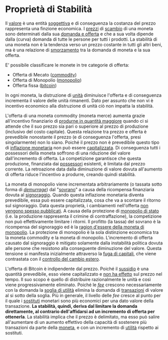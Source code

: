 # Proprietà di Stabilità



Il [valore]() è una entità [soggettiva]() e di conseguenza la costanza del prezzo rappresenta una finzione economica. I [prezzi]() di [scambio]() di una moneta sono determinati dalla sua [domanda e offerta]() e che a sua volta dipende dalla (curva) domanda di tutte le persone per tutti i prodotti. La stabilità di una moneta non è la tendenza verso un prezzo costante in tutti gli altri beni, ma è una relazione di [smorzamento]() tra la domanda di moneta e la sua offerta.

E' possibile classificare le monete in tre categorie di offerta:

* Offerta di Mecato ([commodity]())
* Offerta di Monopolio ([monopolio]())
* Offerta fissa ([bitcoin]())

In ogni moneta, la distruzione di [unità]() diminuisce l'offerta e di conseguenza incrementa il valore delle unità rimanenti. Dato per assunto che non vi è incentivo economico alla distruzione di unità ciò non impatta la stabilità.

L'offerta di una moneta commodity (moneta merce) aumenta grazie all'incentivo finanziario di [produrne in quantità maggiore]() quando ci si attende che il suo prezzo sia pari o superiore al prezzo di produzione (inclusivo del costo capitale). Questa relazione tra prezzo e offerta è prevedibile nonostante il prezzo (e di conseguenza l'offerta, presi singolarmente) non lo siano. Poiché il prezzo non è prevedibile questo tipo di [inflazione monetaria]() non può essere [capitalizzata](). Di conseguenza tutti i possessori della moneta soffrono di una riduzione del valore dall'incremento di offerta. La competizione garantisce che questa produzione, finanziata dai [possessori]() esistenti, è limitata dal prezzo corrente. La retroazione data dalla diminuzione di valore dovuta all'aumento di offerta riduce l'incentivo a produrre, creando quindi stabilità.

La moneta di monopolio viene incrementata arbitrariamente (o tassata sotto forma di [_demurrage_]()) dal "[sovrano]()" a causa della ricompensa finanziaria dovuta al [signoraggio](). Quando questa inflazione monetaria diventa prevedibile, essa può essere capitalizzata, cosa che va a scontare il ritorno sul signoraggio. Data questa proprietà, i cambiamenti nell'offerta [non vengono spesso pubblicati](). A causa della protezione di [monopolio di stato]() (i.e. la produzione rappresenta il crimine di contraffazione), la competizione non può effettivamente limitare i ritorni. Il profitto (la tassa) del sovrano è la ricompensa del signoraggio ed è la [ragion d'essere della moneta di monopolio](). La protezione di monopolio è la sola distinzione economica tra la moneta commodity e la moneta di monopolio. L'incremento di offerta causato dal signoraggio è mitigato solamente dalla instabilità politica dovuta alle persone che resistono alla conseguente diminuzione del valore. Questa tensione si manifesta inizialmente attraverso la [fuga di capitali](), che viene contrastata con il [controllo del cambio estero]().  

L'offerta di Bitcoin è indipendente dal prezzo. Poiché il [sussidio]() è una quantità prevedibile, esso viene capitalizzato e [non ha effetto]() sul prezzo nel tempo. Il suo scopo è quello di distribuire razionalmente le unità e così viene progressivamente eliminato. Poiché le [_fee_]() crescono necessariamente con la domanda la [soglia di utilità]() elimina la domanda di [transazioni]() di valore al si sotto della soglia. Più in generale, il livello delle _fee_ cresce al punto per il quale i [sostituti]() monetari sono più economici per una dato valore della transazione. **La stabilità, quindi, deriva dal limitare la domanda direttamente, al contrario dell'affidarsi ad un incremento di offerta per ottenerla**. La stabilità implica che il prezzo è delimitato, ma esso può salire all'aumentare di un aumento effettivo della capacità di sostenere più transazioni da parte della [moneta](), e con un incremento di [utilità]() rispetto ai sostituti.

